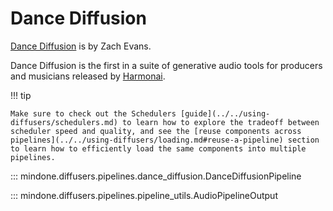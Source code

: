 <!--Copyright 2024 The HuggingFace Team. All rights reserved.

Licensed under the Apache License, Version 2.0 (the "License"); you may not use this file except in compliance with
the License. You may obtain a copy of the License at

http://www.apache.org/licenses/LICENSE-2.0

Unless required by applicable law or agreed to in writing, software distributed under the License is distributed on
an "AS IS" BASIS, WITHOUT WARRANTIES OR CONDITIONS OF ANY KIND, either express or implied. See the License for the
specific language governing permissions and limitations under the License.
-->

# Dance Diffusion

[Dance Diffusion](https://github.com/Harmonai-org/sample-generator) is by Zach Evans.

Dance Diffusion is the first in a suite of generative audio tools for producers and musicians released by [Harmonai](https://github.com/Harmonai-org).


!!! tip

    Make sure to check out the Schedulers [guide](../../using-diffusers/schedulers.md) to learn how to explore the tradeoff between scheduler speed and quality, and see the [reuse components across pipelines](../../using-diffusers/loading.md#reuse-a-pipeline) section to learn how to efficiently load the same components into multiple pipelines.


::: mindone.diffusers.pipelines.dance_diffusion.DanceDiffusionPipeline

::: mindone.diffusers.pipelines.pipeline_utils.AudioPipelineOutput
